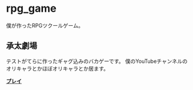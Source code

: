 # rpg_game
 僕が作ったRPGツクールゲーム。

## 承太劇場
<p>テストがてらに作ったギャグ込みのバカゲーです。
僕のYouTubeチャンネルのオリキャラとかほぼオリキャラとか居ます。</p>

**[プレイ](https://www.shotadft.com/rpg_game/shotadft_game1)**
